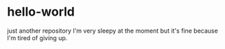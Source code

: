 # hello-world
just another repository
I'm very sleepy at the moment but it's fine because I'm tired of giving up.
